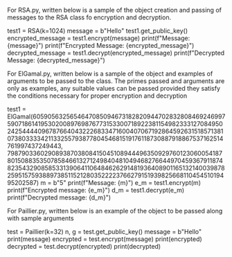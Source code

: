 For RSA.py, written below is a sample of the object creation and passing of messages to the RSA class fo encryption and decryption.

test1 = RSA(k=1024)
message = b"Hello"
test1.get_public_key()
encrypted_message = test1.encrypt(message)
print(f"Message: {message}")
print(f"Encrypted Message: {encrypted_message}")
decrypted_message = test1.decrypt(encrypted_message)
print(f"Decrypted Message: {decrypted_message}")


For ElGamal.py, written below is a sample of the object and examples of arguments to be passed to the class. The primes passed and arguments are only as examples, any suitable values can be passed provided they satisfy the conditions necessary for proper encryption and decryption

test1 = ElGamal(6059056325654647085094673182820944702832808469246997590718614195302008976987677315330071892238115498233312708495024254444096787664043222683347160040706719286459263151857138107380333342113325579387780454681519176118730887918867537162514761997437249443, 7987903360290893870380841504510894449635092976012306005418780150883535078584661327124984048104946827664497045936791187482354329085853313906411064846262914819364089011651321400398782595157593889738511521280352222376627915193982566811045451019495202587)
m = b"5"
print(f"Message: {m}")
e_m = test1.encrypt(m)
print(f"Encrypted message: {e_m}")
d_m = test1.decrypt(e_m)
print(f"Decrypted message: {d_m}")


For Paillier.py, written below is an example of the object to be passed along with sample arguments

test = Paillier(k=32)
n, g = test.get_public_key()
message = b"Hello"
print(message)
encrypted = test.encrypt(message)
print(encrypted)
decrypted = test.decrypt(encrypted)
print(decrypted)
